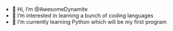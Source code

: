 - 👋 Hi, I’m @AwesomeDynamite
- 👀 I’m interested in learning a bunch of coding languages
- 🌱 I’m currently learning Python which will be my first program
<!---
AwesomeDynamite/AwesomeDynamite is a ✨ special ✨ repository because its `README.md` (this file) appears on your GitHub profile.
You can click the Preview link to take a look at your changes.
--->
